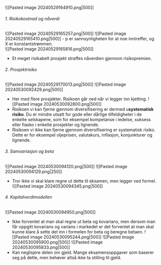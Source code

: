 ![[Pasted image 20240529164910.png|500]]
###### 1. Risikokostnad og nåverdi
![[Pasted image 20240529165257.png|500]]
	![[Pasted image 20240529165410.png|500]]
	- p er sannsynligheten for at noe inntreffer, og X er konstantstrømmen.  
![[Pasted image 20240529165816.png|500]]
- Et meget risikabelt prosjekt straffes nåverdien gjennom risikopremien. 
###### 2. Prosjektrisiko
![[Pasted image 20240529170013.png|500]]
![[Pasted image 20240530092429.png|500]]
- Her med flere prosjekter. Risikoen går ned når vi legger inn kjetting.
![[Pasted image 20240530092800.png|500]]
- Risikoen vi kan fjerne gjennom diversifisering er dermed u**systematisk risiko**. Du er mindre utsatt for gode eller dårlige tilfeldigheter i de enkelte selskapene, som for eksempel kompetanse i ledelse, suksess eller fiasko i enkelte prosjekter og lignende.
- Risikoen vi ikke kan fjerne gjennom diversifisering er systematisk risiko. Dette er for eksempel oljeprisen, valutakurs, inflasjon, konjunkturer og lignende. 

###### 3. Samvariasjon og beta
![[Pasted image 20240530094120.png|500]]
![[Pasted image 20240530094129.png|250]]
- Tror ikke vi skal klare regne ut dette til eksamen, men legger ved formel.
![[Pasted image 20240530094345.png|500]]

###### 4. Kapitalverdimodellen
![[Pasted image 20240530094950.png|500]]
- Ikke forventet at man skal regne ut beta og kovarians, men dersom man får oppgitt kovarians og varians i markedet er det forventet at man skal kunne klare å sette det inn i formelen for beta og beregne betaen.
![[Pasted image 20240530095244.png|500]]
![[Pasted image 20240530095900.png|500]]
![[Pasted image 20240530095833.png|500]]
- Kan neglisjere delen om gjeld. Mange eksamensoppgaver som baserer seg på dette, men behøver altså ikke ta stilling til gjeld. 